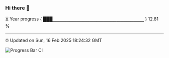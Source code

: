 ### Hi there 👋

⏳ Year progress { ███▁▁▁▁▁▁▁▁▁▁▁▁▁▁▁▁▁▁▁▁▁▁▁▁▁▁▁ } 12.81 %

---

⏰ Updated on Sun, 16 Feb 2025 18:24:32 GMT

![Progress Bar CI](https://github.com/liununu/liununu/workflows/Progress%20Bar%20CI/badge.svg)
